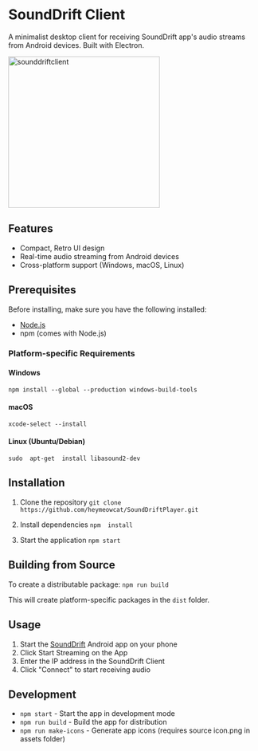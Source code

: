 
# SoundDrift Client

A minimalist desktop client for receiving SoundDrift app's audio streams from Android devices. Built with Electron.

<img width="304" alt="sounddriftclient" src="https://github.com/user-attachments/assets/d7fa311e-ad03-409c-b6e0-c015f111862f">


## Features

- Compact, Retro UI design
- Real-time audio streaming from Android devices
- Cross-platform support (Windows, macOS, Linux)

## Prerequisites

Before installing, make sure you have the following installed:
- [Node.js](https://nodejs.org/)
- npm (comes with Node.js)

### Platform-specific Requirements

#### Windows
`npm install --global --production windows-build-tools`
#### macOS
`xcode-select --install`
#### Linux (Ubuntu/Debian)
`sudo  apt-get  install libasound2-dev`

## Installation

1.  Clone the repository
`git clone https://github.com/heymeowcat/SoundDriftPlayer.git`

2.  Install dependencies
`npm  install`

3.  Start the application
`npm start`

## Building from Source

To create a distributable package:
`npm run build`

This will create platform-specific packages in the  `dist`  folder.

## Usage

1.  Start the [SoundDrift](https://github.com/heymeowcat/SoundDrift) Android app on your phone
2.  Click Start Streaming on the App
3.  Enter the IP address in the SoundDrift Client
4.  Click "Connect" to start receiving audio

## Development

-   `npm start`  - Start the app in development mode
-   `npm run build`  - Build the app for distribution
-   `npm run make-icons`  - Generate app icons (requires source icon.png in assets folder)
